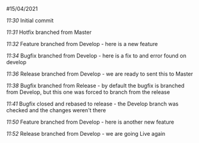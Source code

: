 #15/04/2021

*11:30* Initial commit

*11:31* Hotfix branched from Master

*11:32* Feature branched from Develop - here is a new feature

*11:34* Bugfix branched from Develop - here is a fix to and error found on develop

*11:36* Release branched from Develop - we are ready to sent this to Master

*11:38* Bugfix branched from Release - by default the bugfix is branched from Develop, but this one was forced to branch
from the release

*11:41* Bugfix closed and rebased to release - the Develop branch was checked and the changes weren't there

*11:50* Feature branched from Develop - here is another new feature

*11:52* Release branched from Develop - we are going Live again